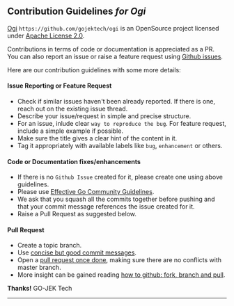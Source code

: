 
## Contribution Guidelines _for Ogi_

[Ogi](https://github.com/gojektech/ogi) `https://github.com/gojektech/ogi` is an OpenSource project licensed under [Apache License 2.0](http://www.apache.org/licenses/LICENSE-2.0).

Contributions in terms of code or documentation is appreciated as a PR. You can also report an issue or raise a feature request using [Github issues](https://github.com/gojektech/ogi/issues).

Here are our contribution guidelines with some more details:


#### Issue Reporting or Feature Request

* Check if similar issues haven't been already reported. If there is one, reach out on the existing issue thread.
* Describe your issue/request in simple and precise structure.
* For an issue, inlude clear `way to reproduce the bug`. For feature request, include a simple example if possible.
* Make sure the title gives a clear hint of the content in it.
* Tag it appropriately with available labels like `bug`, `enhancement` or others.


#### Code or Documentation fixes/enhancements

* If there is no `Github Issue` created for it, please create one using above guidelines.
* Please use [Effective Go Community Guidelines](https://golang.org/doc/effective_go.html).
* We ask that you squash all the commits together before pushing and that your commit message references the issue created for it.
* Raise a Pull Request as suggested below.


#### Pull Request

* Create a topic branch.
* Use [concise but good commit messages](http://tbaggery.com/2008/04/19/a-note-about-git-commit-messages.html).
* Open a [pull request once done](https://help.github.com/articles/using-pull-requests), making sure there are no conflicts with master branch.
* More insight can be gained reading [how to github: fork, branch and pull](http://gun.io/blog/how-to-github-fork-branch-and-pull-request).


**Thanks!**
GO-JEK Tech

---
